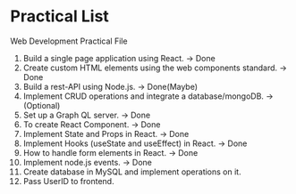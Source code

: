 # Practical List

Web Development Practical File 

1. Build a single page application using React. -> Done
2. Create custom HTML elements using the web components standard. -> Done
3. Build a rest-API using Node.js. -> Done(Maybe)
4. Implement CRUD operations and integrate a database/mongoDB. -> (Optional)
5. Set up a Graph QL server.  -> Done
6. To create React Component. -> Done
7. Implement State and Props in React. -> Done
8. Implement Hooks (useState and useEffect) in React. -> Done
9. How to handle form elements in React. -> Done
10. Implement node.js events. -> Done
11. Create database in MySQL and implement operations on it.
12. Pass UserID to frontend.
